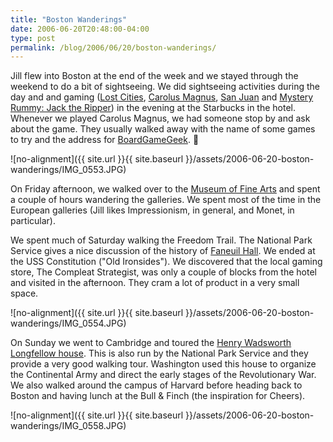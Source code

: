 ```yaml
---
title: "Boston Wanderings"
date: 2006-06-20T20:48:00-04:00
type: post
permalink: /blog/2006/06/20/boston-wanderings/
---
```

Jill flew into Boston at the end of the week and we stayed through the weekend to do a bit of sightseeing. We did sightseeing activities during the day and and gaming ([Lost Cities](https://www.boardgamegeek.com/game/50), [Carolus Magnus](https://www.boardgamegeek.com/game/481), [San Juan](https://www.boardgamegeek.com/game/8217) and [Mystery Rummy: Jack the Ripper](https://www.boardgamegeek.com/game/106)) in the evening at the Starbucks in the hotel. Whenever we played Carolus Magnus, we had someone stop by and ask about the game. They usually walked away with the name of some games to try and the address for [BoardGameGeek](https://www.boardgamegeek.com/). 🙂

![no-alignment]({{ site.url }}{{ site.baseurl }}/assets/2006-06-20-boston-wanderings/IMG_0553.JPG)

On Friday afternoon, we walked over to the [Museum of Fine Arts](https://www.mfa.org/) and spent a couple of hours wandering the galleries. We spent most of the time in the European galleries (Jill likes Impressionism, in general, and Monet, in particular).

We spent much of Saturday walking the Freedom Trail. The National Park Service gives a nice discussion of the history of [Faneuil Hall](https://www.nps.gov/bost/bost_lographics/faneuil.htm). We ended at the USS Constitution ("Old Ironsides"). We discovered that the local gaming store, The Compleat Strategist, was only a couple of blocks from the hotel and visited in the afternoon. They cram a lot of product in a very small space.

![no-alignment]({{ site.url }}{{ site.baseurl }}/assets/2006-06-20-boston-wanderings/IMG_0554.JPG)

On Sunday we went to Cambridge and toured the [Henry Wadsworth Longfellow house](https://www.nps.gov/long/). This is also run by the National Park Service and they provide a very good walking tour. Washington used this house to organize the Continental Army and direct the early stages of the Revolutionary War. We also walked around the campus of Harvard before heading back to Boston and having lunch at the Bull & Finch (the inspiration for Cheers).

![no-alignment]({{ site.url }}{{ site.baseurl }}/assets/2006-06-20-boston-wanderings/IMG_0558.JPG)
